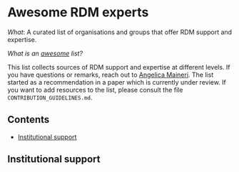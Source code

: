 # Awesome RDM experts
*What*: A curated list of organisations and groups that offer RDM support and expertise.

*What is an [awesome](https://github.com/sindresorhus/awesome) list?*

This list collects sources of RDM support and expertise at different levels. If you have questions or remarks, reach out to [Angelica Maineri](mailto:angelica@odissei-data.nl). The list started as a recommendation in a paper which is currently under review. If you want to add resources to the list, please consult the file `CONTRIBUTION_GUIDELINES.md`.

## Contents
- [Institutional support](#Institutional-support)

## Institutional support
